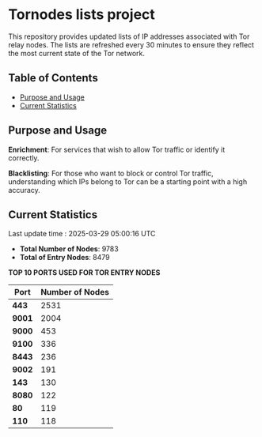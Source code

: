 # Tornodes lists project

This repository provides updated lists of IP addresses associated with Tor relay nodes. The lists are refreshed every 30 minutes to ensure they reflect the most current state of the Tor network.

## Table of Contents

- [Purpose and Usage](#purpose-and-usage)
- [Current Statistics](#current-statistics)


## Purpose and Usage

**Enrichment**: For services that wish to allow Tor traffic or identify it correctly.

**Blacklisting**: For those who want to block or control Tor traffic, understanding which IPs belong to Tor can be a starting point with a high accuracy.

## Current Statistics

Last update time : 2025-03-29 05:00:16 UTC

- **Total Number of Nodes**: 9783
- **Total of Entry Nodes**: 8479

**TOP 10 PORTS USED FOR TOR ENTRY NODES**

| **Port** | **Number of Nodes** |
|------|-----------------|
| **443**   | 2531  |
| **9001**   | 2004  |
| **9000**   | 453  |
| **9100**   | 336  |
| **8443**   | 236  |
| **9002**   | 191  |
| **143**   | 130  |
| **8080**   | 122  |
| **80**   | 119  |
| **110**   | 118  |

